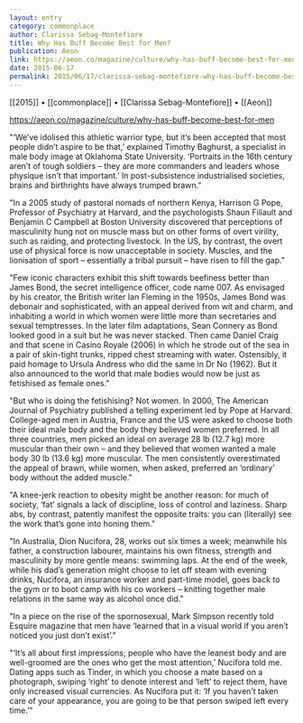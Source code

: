 ```yaml
---
layout: entry
category: commonplace
author: Clarissa Sebag-Montefiore
title: Why Has Buff Become Best for Men?
publication: Aeon
link: https://aeon.co/magazine/culture/why-has-buff-become-best-for-men
date: 2015-06-17
permalink: 2015/06/17/clarissa-sebag-montefiore-why-has-buff-become-best-for-men
---
```


[[2015]] • [[commonplace]] • [[Clarissa Sebag-Montefiore]] • [[Aeon]] 

https://aeon.co/magazine/culture/why-has-buff-become-best-for-men

"‘We’ve idolised this athletic warrior type, but it’s been accepted that most people didn’t aspire to be that,’ explained Timothy Baghurst, a specialist in male body image at Oklahoma State University. ‘Portraits in the 16th century aren’t of tough soldiers – they are more commanders and leaders whose physique isn’t that important.’ In post-subsistence industrialised societies, brains and birthrights have always trumped brawn."

"In a 2005 study of pastoral nomads of northern Kenya, Harrison G Pope, Professor of Psychiatry at Harvard, and the psychologists Shaun Filiault and Benjamin C Campbell at Boston University discovered that perceptions of masculinity hung not on muscle mass but on other forms of overt virility, such as raiding, and protecting livestock. In the US, by contrast, the overt use of physical force is now unacceptable in society. Muscles, and the lionisation of sport – essentially a tribal pursuit – have risen to fill the gap."

"Few iconic characters exhibit this shift towards beefiness better than James Bond, the secret intelligence officer, code name 007. As envisaged by his creator, the British writer Ian Fleming in the 1950s, James Bond was debonair and sophisticated, with an appeal derived from wit and charm, and inhabiting a world in which women were little more than secretaries and sexual temptresses. In the later film adaptations, Sean Connery as Bond looked good in a suit but he was never stacked. Then came Daniel Craig and that scene in Casino Royale (2006) in which he strode out of the sea in a pair of skin-tight trunks, ripped chest streaming with water. Ostensibly, it paid homage to Ursula Andress who did the same in Dr No (1962). But it also announced to the world that male bodies would now be just as fetishised as female ones."

"But who is doing the fetishising? Not women. In 2000, The American Journal of Psychiatry published a telling experiment led by Pope at Harvard. College-aged men in Austria, France and the US were asked to choose both their ideal male body and the body they believed women preferred. In all three countries, men picked an ideal on average 28 lb (12.7 kg) more muscular than their own – and they believed that women wanted a male body 30 lb (13.6 kg) more muscular. The men consistently overestimated the appeal of brawn, while women, when asked, preferred an ‘ordinary’ body without the added muscle."

"A knee-jerk reaction to obesity might be another reason: for much of society, ‘fat’ signals a lack of discipline, loss of control and laziness. Sharp abs, by contrast, patently manifest the opposite traits: you can (literally) see the work that’s gone into honing them."

"In Australia, Dion Nucifora, 28, works out six times a week; meanwhile his father, a construction labourer, maintains his own fitness, strength and masculinity by more gentle means: swimming laps. At the end of the week, while his dad’s generation might choose to let off steam with evening drinks, Nucifora, an insurance worker and part-time model, goes back to the gym or to boot camp with his co workers – knitting together male relations in the same way as alcohol once did."

"In a piece on the rise of the spornosexual, Mark Simpson recently told Esquire magazine that men have ‘learned that in a visual world if you aren’t noticed you just don’t exist’."

"‘It’s all about first impressions; people who have the leanest body and are well-groomed are the ones who get the most attention,’ Nucifora told me. Dating apps such as Tinder, in which you choose a mate based on a photograph, swiping ‘right’ to denote interest and ‘left’ to reject them, have only increased visual currencies. As Nucifora put it: ‘If you haven’t taken care of your appearance, you are going to be that person swiped left every time.’"

